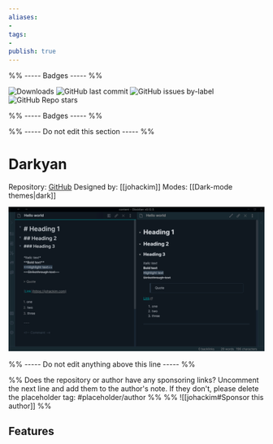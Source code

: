 ```yaml
---
aliases:
- 
tags: 
- 
publish: true
---
```


%% ----- Badges ----- %%

![Downloads](https://img.shields.io/badge/downloads-498-573E7A?style=for-the-badge&logo=)
![GitHub last commit](https://img.shields.io/github/last-commit/johackim/obsidian-darkyan?color=573E7A&label=last%20update&logo=github&style=for-the-badge)
![GitHub issues by-label](https://img.shields.io/github/issues/johackim/obsidian-darkyan/help%20wanted?color=573E7A&logo=github&style=for-the-badge) 
![GitHub Repo stars](https://img.shields.io/github/stars/johackim/obsidian-darkyan?color=573E7A&logo=github&style=for-the-badge)

%% ----- Badges ----- %%

%% ----- Do not edit this section ----- %%

# Darkyan

Repository: [GitHub](https://github.com/johackim/obsidian-darkyan)
Designed by: [[johackim]]
Modes: [[Dark-mode themes|dark]]



![screenshot](https://github.com/johackim/obsidian-darkyan/raw/master/screenshot.png)

%% ----- Do not edit anything above this line ----- %% 

%% Does the repository or author have any sponsoring links? Uncomment the next line and add them to the author's note. If they don't, please delete the placeholder tag: #placeholder/author %%
%% ![[johackim#Sponsor this author]] %%


## Features


